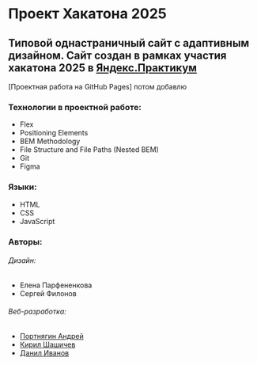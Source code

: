 # Проект Хакатона 2025

## Типовой однастраничный сайт с адаптивным дизайном. Сайт создан в рамках участия хакатона 2025 в [Яндекс.Практикум](https://praktikum.yandex.ru/)

[Проектная работа на GitHub Pages] потом добавлю

### Технологии в проектной работе: 
* Flex
* Positioning Elements 
* BEM Methodology 
* File Structure and File Paths (Nested BEM) 
* Git 
* Figma 

### Языки: 
* HTML 
* CSS 
* JavaScript


### Авторы:

###### Дизайн:
* Елена Парфененкова
* Сергей Филонов

###### Веб-разработка:

* [Портнягин Андрей](https://github.com/MeltyWD)
* [Кирил Шашичев](https://github.com/Qtrixnet)
* [Данил Иванов](https://github.com/timdancan)